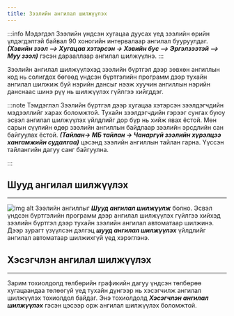 ```yaml
---
title: Зээлийн ангилал шилжүүлэх
---
```


:::info Мэдэгдэл
Зээлийн үндсэн хугацаа дуусах үед зээлийн өрийн үлдэгдэлтэй байвал 90 хоногийн интервалаар ангилал бууруулдаг. _**(Хэвийн зээл –> Хугацаа хэтэрсэн -> Хэвийн бус –> Эргэлзээтэй –> Муу зээл)**_ гэсэн дарааллаар ангилал шилжүүлнэ. 
:::

Зээлийн ангилал шилжүүлэхэд зээлийн бүртгэл дээр зөвхөн ангиллын код нь солигдох бөгөөд үндсэн бүртгэлийн программ дээр тухайн ангилал шилжиж буй нэрийн дансыг нээж хуучин ангиллын нэрийн данснаас шинэ рүү нь шилжүүлэх гүйлгээ хийгддэг. 

:::note Тэмдэглэл
Зээлийн бүртгэл дээр хугацаа хэтэрсэн зээлдэгчдийн мэдээллийг харах боломжтой. Тухайн зээлдэгчдийн гэрээг сунгах буюу эсвэл ангилал шилжүүлэх үйлдлийг дор бүр нь хийж явах ёстой. Мөн сарын сүүлийн өдөр зээлийн ангиллын байдлаар зээлийн эрсдлийн сан байгуулах ёстой. _**(Тайлан-> МБ тайлан -> Чанаргүй зээлийн хүрэлцээ хангамжийн судалгаа)**_ цэсэнд зээлийн ангиллын тайлан гарна. Үүссэн тайлангийн дагуу санг байгуулна.

:::

## Шууд ангилал шилжүүлэх 
___
![img alt](/img/zAngilal.png)
Зээлийн ангиллыг _**Шууд ангилал шилжүүлж**_ болно. Эсвэл үндсэн бүртгэлийн программ дээр ангилал шилжүүлэх гүйлгээ хийхэд зээлийн бүртгэл дээр тухайн зээлийн ангилал автоматаар шилжинэ. Дээр зурагт үзүүлсэн дэлгэц _**шууд ангилал шилжүүлэх**_ үйлдлийг ангилал автоматаар шилжихгүй үед хэрэглэнэ.

## Хэсэгчлэн ангилал шилжүүлэх
___
Зарим тохиолдолд төлбөрийн графикийн дагуу үндсэн төлбөрөө хугацаандаа төлөөгүй үед тухайн дүнгээр нь хэсэгчилж ангилал шилжүүлэх тохиолдол байдаг. Энэ тохиолдолд _**Хэсэгчлэн ангилал шилжүүлэх**_ гэсэн цэсээр орж ангилал шилжүүлэх боломжтой.
